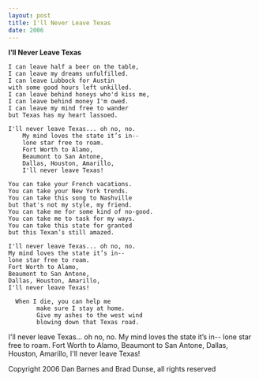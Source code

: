 ```yaml
---
layout: post
title: I'll Never Leave Texas
date: 2006
---
```


<b>I’ll Never Leave Texas</b>

	I can leave half a beer on the table,
	I can leave my dreams unfulfilled.
	I can leave Lubbock for Austin
	with some good hours left unkilled.
	I can leave behind honeys who'd kiss me,
	I can leave behind money I'm owed.
	I can leave my mind free to wander
	but Texas has my heart lassoed.

    I'll never leave Texas... oh no, no.
		My mind loves the state it’s in--
		lone star free to roam.
		Fort Worth to Alamo,
		Beaumont to San Antone,
		Dallas, Houston, Amarillo,
		I'll never leave Texas!

	You can take your French vacations.
	You can take your New York trends.
	You can take this song to Nashville
	but that's not my style, my friend.
	You can take me for some kind of no-good.
	You can take me to task for my ways.
	You can take this state for granted
	but this Texan’s still amazed.

    I'll never leave Texas... oh no, no.
    My mind loves the state it’s in--
    lone star free to roam.
    Fort Worth to Alamo,
    Beaumont to San Antone,
    Dallas, Houston, Amarillo,
    I'll never leave Texas!

      When I die, you can help me
			make sure I stay at home.
			Give my ashes to the west wind
			blowing down that Texas road.

  I'll never leave Texas... oh no, no.
  My mind loves the state it’s in--
	lone star free to roam.
	Fort Worth to Alamo,
	Beaumont to San Antone,
	Dallas, Houston, Amarillo,
	I'll never leave Texas!


Copyright 2006 Dan Barnes and Brad Dunse, all rights reserved
